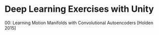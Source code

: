 # Deep Learning Exercises with Unity
00: Learning Motion Manifolds with Convolutional Autoencoders [Holden 2015]
